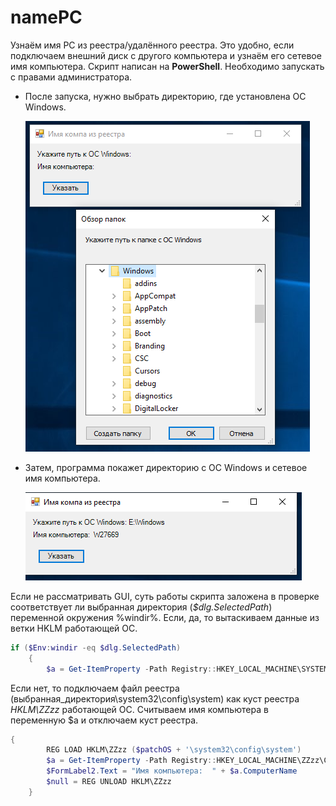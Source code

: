 # namePC
Узнаём имя PC из реестра/удалённого реестра. Это удобно, если подключаем внешний диск с другого компьютера и узнаём его сетевое имя компьютера.
Скрипт написан на <b>PowerShell</b>. Необходимо запускать с правами администратора. 
* После запуска, нужно выбрать директорию, где установлена ОС Windows.

  ![alt text](https://github.com/OlegHemp/namePC/blob/main/create.PNG)
  
* Затем, программа покажет директорию с ОС Windows  и сетевое имя компьютера.

  ![alt text](https://github.com/OlegHemp/namePC/blob/main/res.PNG)
  
Если не рассматривать GUI, cуть работы скрипта заложена в проверке соответствует ли выбранная директория (<i>$dlg.SelectedPath</i>) переменной окружения %windir%.
Если, да, то вытаскиваем данные из ветки HKLM работающей ОС.
```powershell
if ($Env:windir -eq $dlg.SelectedPath)
    {
        $a = Get-ItemProperty -Path Registry::HKEY_LOCAL_MACHINE\SYSTEM\ControlSet001\Control\ComputerName\ComputerName
```
Если нет, то подключаем файл реестра (выбранная_директория\system32\config\system) как куст реестра <i>HKLM\ZZzz</i> работающей ОС. 
Считываем имя компьютера в переменную $a  и отключаем куст реестра.
```powershell
{
        REG LOAD HKLM\ZZzz ($patchOS + '\system32\config\system')
        $a = Get-ItemProperty -Path Registry::HKEY_LOCAL_MACHINE\ZZzz\ControlSet001\Control\ComputerName\ComputerName
        $FormLabel2.Text = "Имя компьютера:  " + $a.ComputerName
        $null = REG UNLOAD HKLM\ZZzz  
    }
```



